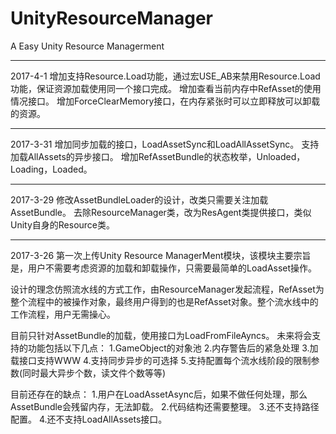 # UnityResourceManager
A Easy Unity Resource Managerment

---------------------------------------------------------------
2017-4-1
增加支持Resource.Load功能，通过宏USE_AB来禁用Resource.Load功能，保证资源加载使用同一个接口完成。
增加查看当前内存中RefAsset的使用情况接口。
增加ForceClearMemory接口，在内存紧张时可以立即释放可以卸载的资源。

---------------------------------------------------------------
2017-3-31
增加同步加载的接口，LoadAssetSync和LoadAllAssetSync。
支持加载AllAssets的异步接口。
增加RefAssetBundle的状态枚举，Unloaded，Loading，Loaded。

---------------------------------------------------------------
2017-3-29
修改AssetBundleLoader的设计，改类只需要关注加载AssetBundle。
去除ResourceManager类，改为ResAgent类提供接口，类似Unity自身的Resource类。

---------------------------------------------------------------
2017-3-26
第一次上传Unity Resource ManagerMent模块，该模块主要宗旨是，用户不需要考虑资源的加载和卸载操作，只需要最简单的LoadAsset操作。

设计的理念仿照流水线的方式工作，由ResourceManager发起流程，RefAsset为整个流程中的被操作对象，最终用户得到的也是RefAsset对象。整个流水线中的工作流程，用户无需操心。

目前只针对AssetBundle的加载，使用接口为LoadFromFileAyncs。
未来将会支持的功能包括以下几点：
1.GameObject的对象池
2.内存警告后的紧急处理
3.加载接口支持WWW
4.支持同步异步的可选择
5.支持配置每个流水线阶段的限制参数(同时最大异步个数，读文件个数等等)

目前还存在的缺点：
1.用户在LoadAssetAsync后，如果不做任何处理，那么AssetBundle会残留内存，无法卸载。
2.代码结构还需要整理。
3.还不支持路径配置。
4.还不支持LoadAllAssets接口。
